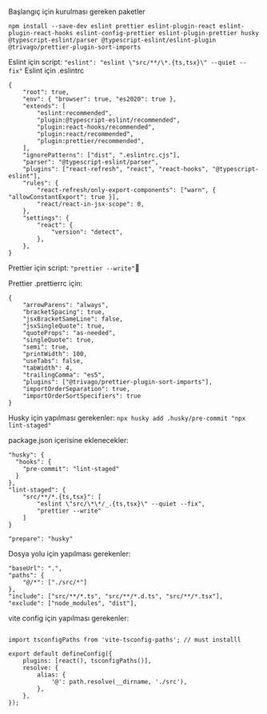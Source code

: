 Başlangıç için kurulması gereken paketler
```
npm install --save-dev eslint prettier eslint-plugin-react eslint-plugin-react-hooks eslint-config-prettier eslint-plugin-prettier husky @typescript-eslint/parser @typescript-eslint/eslint-plugin @trivago/prettier-plugin-sort-imports
```

Eslint için script: 
``` "eslint": "eslint \"src/**/\*.{ts,tsx}\" --quiet --fix" ```
Eslint için .eslintrc

```
{
    "root": true,
    "env": { "browser": true, "es2020": true },
    "extends": [
        "eslint:recommended",
        "plugin:@typescript-eslint/recommended",
        "plugin:react-hooks/recommended",
        "plugin:react/recommended",
        "plugin:prettier/recommended",
    ],
    "ignorePatterns": ["dist", ".eslintrc.cjs"],
    "parser": "@typescript-eslint/parser",
    "plugins": ["react-refresh", "react", "react-hooks", "@typescript-eslint"],
    "rules": {
        "react-refresh/only-export-components": ["warn", { "allowConstantExport": true }],
        "react/react-in-jsx-scope": 0,
    },
    "settings": {
        "react": {
            "version": "detect",
        },
    },
}
```

Prettier için script: 
``` "prettier --write" ```

Prettier .prettierrc için: 
```
{
    "arrowParens": "always",
    "bracketSpacing": true,
    "jsxBracketSameLine": false,
    "jsxSingleQuote": true,
    "quoteProps": "as-needed",
    "singleQuote": true,
    "semi": true,
    "printWidth": 100,
    "useTabs": false,
    "tabWidth": 4,
    "trailingComma": "es5",
    "plugins": ["@trivago/prettier-plugin-sort-imports"],
    "importOrderSeparation": true,
    "importOrderSortSpecifiers": true
}
```

Husky için yapılması gerekenler:
```npx husky add .husky/pre-commit "npx lint-staged" ```

package.json içerisine eklenecekler: 
```
"husky": {
  "hooks": {
    "pre-commit": "lint-staged"
  }
},
"lint-staged": {
    "src/**/*.{ts,tsx}": [
        "eslint \"src/\*\*/_.{ts,tsx}\" --quiet --fix",
        "prettier --write"
    ]
}
```

```"prepare": "husky" ```

Dosya yolu için yapılması gerekenler:

```
"baseUrl": ".",
"paths": {
    "@/*": ["./src/*"]
},
"include": ["src/**/*.ts", "src/**/*.d.ts", "src/**/*.tsx"],
"exclude": ["node_modules", "dist"],
```

vite config için yapılması gerekenler:

```

import tsconfigPaths from 'vite-tsconfig-paths'; // must installl

export default defineConfig({
    plugins: [react(), tsconfigPaths()],
    resolve: {
        alias: {
            '@': path.resolve(__dirname, './src'),
        },
    },
});
```


